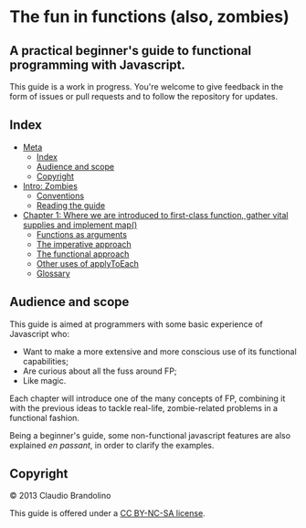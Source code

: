 # The fun in functions (also, zombies)
## A practical beginner's guide to functional programming with Javascript.

This guide is a work in progress. You're welcome to give feedback in the form
of issues or pull requests and to follow the repository for updates.

## <a id="meta_index"></a>Index

- [Meta](#the-fun-in-functions-also-zombies)
    - [Index](#index)
    - [Audience and scope](#audience-and-scope)
    - [Copyright](#copyright)
- [Intro: Zombies](../blob/master/markdown/intro.md#intro)
    - [Conventions](../blob/master/markdown/intro.md#conventions)
    - [Reading the guide](../blob/master/markdown/meta.md#reading-the-guide)
- [Chapter 1: Where we are introduced to first-class function, gather vital supplies and implement map()](../blob/master/markdown/c1.md)
    - [Functions as arguments](../blob/master/markdown/c1.md#functions-as-arguments)
    - [The imperative approach](../blob/master/markdown/c1.md#the-imperative-approach)
    - [The functional approach](../blob/master/markdown/meta.md#the-functional-approach)
    - [Other uses of applyToEach](../blob/master/markdown/c1.md#other-uses-of-applytoeach)
    - [Glossary](../blob/master/markdown/c1.md#glossary)

## Audience and scope
This guide is aimed at programmers with some basic experience of Javascript who:

- Want to make a more extensive and more conscious use of its functional capabilities;
- Are curious about all the fuss around FP;
- Like magic.

Each chapter will introduce one of the many concepts of FP, combining it with the 
previous ideas to tackle real-life, zombie-related problems in a functional fashion.

Being a beginner's guide, some non-functional javascript features are also explained
*en passant*, in order to clarify the examples.

## Copyright

© 2013 Claudio Brandolino

This guide is offered under a [CC BY-NC-SA license](http://creativecommons.org/licenses/by-nc-sa/3.0/).


